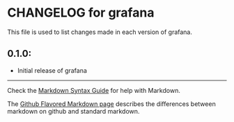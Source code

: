 # CHANGELOG for grafana

This file is used to list changes made in each version of grafana.

## 0.1.0:

* Initial release of grafana

- - -
Check the [Markdown Syntax Guide](http://daringfireball.net/projects/markdown/syntax) for help with Markdown.

The [Github Flavored Markdown page](http://github.github.com/github-flavored-markdown/) describes the differences between markdown on github and standard markdown.
